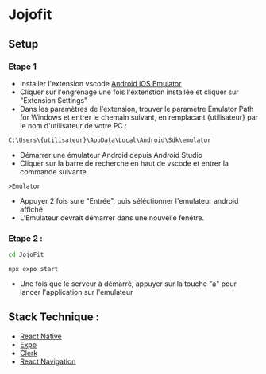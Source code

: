 # Jojofit

## Setup

### Etape 1

 - Installer l'extension vscode [Android iOS Emulator](https://marketplace.visualstudio.com/items?itemName=DiemasMichiels.emulate)
 - Cliquer sur l'engrenage une fois l'extenstion installée et cliquer sur "Extension Settings"
 - Dans les paramètres de l'extension, trouver le paramètre Emulator Path for Windows et entrer le chemain suivant, en remplacant {utilisateur} par le nom d'utilisateur de votre PC : 

 ```
 C:\Users\{utilisateur}\AppData\Local\Android\Sdk\emulator
 ```
 - Démarrer une émulateur Android depuis Android Studio
 - Cliquer sur la barre de recherche en haut de vscode et entrer la commande suivante 
 ```
 >Emulator
 ```
 - Appuyer 2 fois sure "Entrée", puis séléctionner l'emulateur android affiché
 - L'Emulateur devrait démarrer dans une nouvelle fenêtre.

### Etape 2 : 

```sh
cd JojoFit
```

```shell
npx expo start
```
 - Une fois que le serveur à démarré, appuyer sur la touche "a" pour lancer l'application sur l'emulateur

 ## Stack Technique :

 - [React Native](https://reactnative.dev/)
 - [Expo](https://expo.dev/)
 - [Clerk](https://clerk.com/)
 - [React Navigation](https://reactnavigation.org/)
